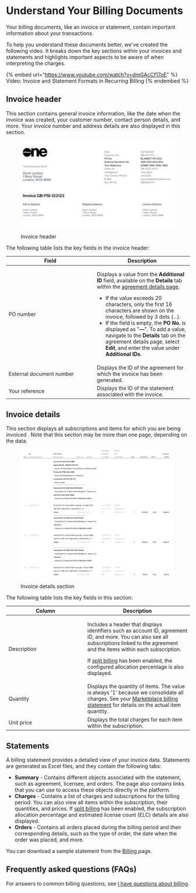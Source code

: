 # Understand Your Billing Documents

Your billing documents, like an invoice or statement, contain important information about your transactions.

To help you understand these documents better, we've created the following video. It breaks down the key sections within your invoices and statements and highlights important aspects to be aware of when interpreting the charges.

{% embed url="https://www.youtube.com/watch?v=dmGAcCf17oE" %}
Video: Invoice and Statement Formats in Recurring Billing
{% endembed %}

## Invoice header

This section contains general invoice information, like the date when the invoice was created, your customer number, contact person details, and more. Your invoice number and address details are also displayed in this section.

<figure><img src="../../../.gitbook/assets/invoice_header.png" alt=""><figcaption><p>Invoice header</p></figcaption></figure>

The following table lists the key fields in the invoice header:

<table><thead><tr><th width="228">Field</th><th>Description</th></tr></thead><tbody><tr><td>PO number</td><td><p>Displays a value from the <strong>Additional ID</strong> field, available on the <strong>Details</strong> tab within the <a href="../agreements/#subscription-details">agreement details page</a>. </p><p></p><ul><li>If the value exceeds 20 characters, only the first 16 characters are shown on the invoice, followed by 3 dots (...).</li><li>If the field is empty, the <strong>PO No.</strong> is displayed as  "<strong>—</strong>". To add a value, navigate to the <strong>Details</strong> tab on the agreement details page, select <strong>Edit</strong>, and enter the value under <strong>Additional IDs</strong>. </li></ul></td></tr><tr><td>External document number</td><td>Displays the ID of the agreement for which the invoice has been generated.</td></tr><tr><td>Your reference</td><td>Displays the ID of the statement associated with the invoice.</td></tr></tbody></table>

## Invoice details

This section displays all subscriptions and items for which you are being invoiced
. Note that this section may be more than one page, depending on the data.&#x20;

<figure><img src="../../../.gitbook/assets/invoice_details.png" alt=""><figcaption><p>Invoice details section</p></figcaption></figure>

The following table lists the key fields in this section:

<table><thead><tr><th width="202">Column</th><th>Description</th></tr></thead><tbody><tr><td>Description</td><td><p>Includes a header that displays identifiers such as account ID, agreement ID, and more. You can also see all subscriptions linked to the agreement and the items within each subscription. </p><p></p><p>If <a href="split-billing/">split billing</a> has been enabled, the configured allocation percentage is also displayed. </p></td></tr><tr><td>Quantity</td><td>Displays the quantity of items. The value is always '1' because we consolidate all charges. See your <a href="./#whats-a-statement">Marketplace billing statement</a> for details on the actual item quantity.</td></tr><tr><td>Unit price</td><td>Displays the total charges for each item within the subscription.</td></tr></tbody></table>

## Statements <a href="#whats-a-statement" id="whats-a-statement"></a>

A billing statement provides a detailed view of your invoice data. Statements are generated as Excel files, and they contain the following tabs:&#x20;

* **Summary** - Contains different objects associated with the statement, such as agreement, licensee, and orders. The page also contains links that you can use to access these objects directly in the platform.
* **Charges** - Contains a list of charges and subscriptions for the billing period. You can also view all items within the subscription, their quantities, and prices. If [split billing](split-billing/) has been enabled, the subscription allocation percentage and estimated license count (ELC) details are also displayed.&#x20;
* **Orders** - Contains all orders placed during the billing period and their corresponding details, such as the type of order, the date when the order was placed, and more.

You can download a sample statement from the [Billing ](./)page.

## Frequently asked questions (FAQs) <a href="#invoice-faq" id="invoice-faq"></a>

For answers to common billing questions, see [I have questions about billing](../../../help-and-support/faqs/i-have-questions-about-billing.md).&#x20;
